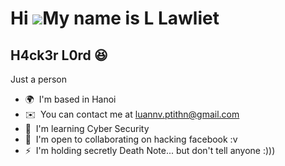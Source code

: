Hi ![](https://user-images.githubusercontent.com/18350557/176309783-0785949b-9127-417c-8b55-ab5a4333674e.gif)My name is L Lawliet
=================================================================================================================================

H4ck3r L0rd 😆
--------------

Just a person

*   🌍  I'm based in Hanoi
*   ✉️  You can contact me at [luannv.ptithn@gmail.com](mailto:luannv.ptithn@gmail.com)
*   🧠  I'm learning Cyber Security
*   🤝  I'm open to collaborating on hacking facebook :v
*   ⚡  I'm holding secretly Death Note... but don't tell anyone :)))
